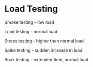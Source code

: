 # Load Testing

Smoke testing - low load

Load testing - normal load

Stress testing - higher than normal load

Spike testing - sudden increase in load

Soak testing - extended time, normal load
